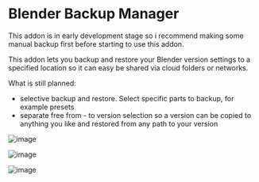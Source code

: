 # Blender Backup Manager

This addon is in early development stage so i recommend making some manual backup first before starting to use this addon.

This addon lets you backup and restore your Blender version settings to a specified location so it can easy be shared via cloud folders or networks.

What is still planned:
- selective backup and restore. Select specific parts to backup, for example presets
- separate free from - to version selection so a version can be copied to anything you like and restored from any path to your version

![image](https://user-images.githubusercontent.com/1472884/106449747-9698f780-6484-11eb-9cfd-7621d349808f.png)

![image](https://user-images.githubusercontent.com/1472884/106450195-2474e280-6485-11eb-8180-8d22e9dfcb57.png)

![image](https://user-images.githubusercontent.com/1472884/106450053-fabbbb80-6484-11eb-9be3-170c9945833d.png)


